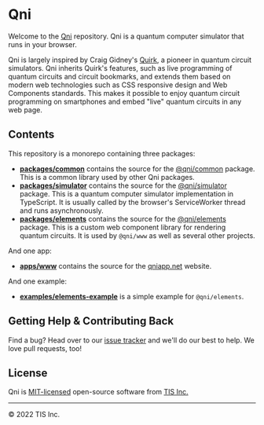 # Qni

Welcome to the [Qni](https://qniapp.net) repository. Qni is a quantum computer simulator that runs in your browser.

Qni is largely inspired by Craig Gidney's [Quirk](https://github.com/Strilanc/Quirk), a pioneer in quantum circuit simulators. Qni inherits Quirk's features, such as live programming of quantum circuits and circuit bookmarks, and extends them based on modern web technologies such as CSS responsive design and Web Components standards. This makes it possible to enjoy quantum circuit programming on smartphones and embed "live" quantum circuits in any web page.

## Contents

This repository is a monorepo containing three packages:

- [**packages/common**](https://github.com/qniapp/qni/tree/main/packages/common) contains the source for the [@qni/common](https://www.npmjs.com/package/@qni/common) package. This is a common library used by other Qni packages.
- [**packages/simulator**](https://github.com/qniapp/qni/tree/main/packages/simulator) contains the source for the [@qni/simulator](https://www.npmjs.com/package/@qni/simulator) package. This is a quantum computer simulator implementation in TypeScript. It is usually called by the browser's ServiceWorker thread and runs asynchronously.
- [**packages/elements**](https://github.com/qniapp/qni/tree/main/packages/elements) contains the source for the [@qni/elements](https://www.npmjs.com/package/@qni/elements) package. This is a custom web component library for rendering quantum circuits. It is used by `@qni/www` as well as several other projects.

And one app:

- [**apps/www**](https://github.com/qniapp/qni/tree/main/apps/www) contains the source for the [qniapp.net](https://qniapp.net) website.

And one example:

- [**examples/elements-example**](https://github.com/qniapp/qni/tree/main/examples/elements-example) is a simple example for `@qni/elements`.

## Getting Help & Contributing Back

Find a bug? Head over to our [issue tracker](https://github.com/qniapp/qni/issues) and we'll do our best to help. We love pull requests, too!

## License

Qni is [MIT-licensed](LICENSE) open-source software from [TIS Inc.](https://tis.co.jp/)

---

© 2022 TIS Inc.
